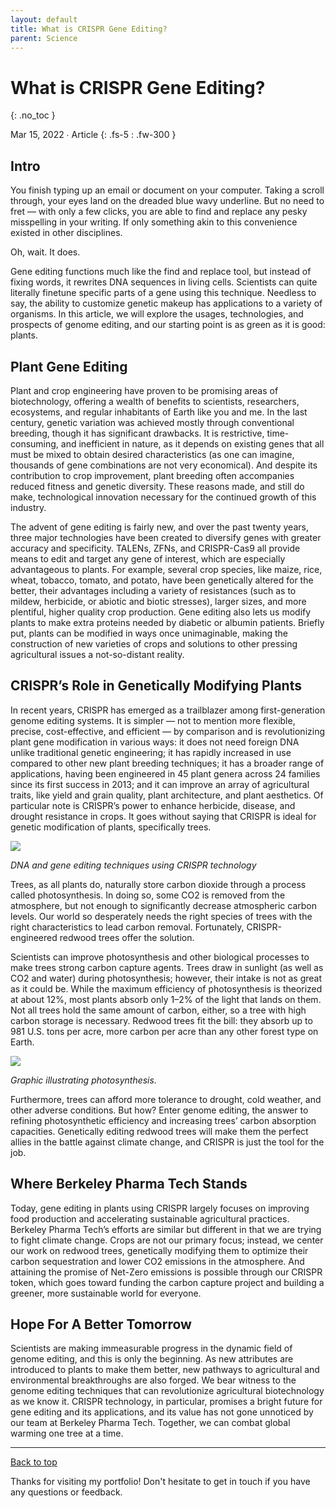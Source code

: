 ```yaml
---
layout: default
title: What is CRISPR Gene Editing?
parent: Science
---
```


# What is CRISPR Gene Editing?
{: .no_toc }

Mar 15, 2022 ∙ Article
{: .fs-5 : .fw-300 }

## Intro

You finish typing up an email or document on your computer. Taking a scroll through, your eyes land on the dreaded blue wavy underline. But no need to fret — with only a few clicks, you are able to find and replace any pesky misspelling in your writing. If only something akin to this convenience existed in other disciplines.

Oh, wait. It does.

Gene editing functions much like the find and replace tool, but instead of fixing words, it rewrites DNA sequences in living cells. Scientists can quite literally finetune specific parts of a gene using this technique. Needless to say, the ability to customize genetic makeup has applications to a variety of organisms. In this article, we will explore the usages, technologies, and prospects of genome editing, and our starting point is as green as it is good: plants.

## Plant Gene Editing

Plant and crop engineering have proven to be promising areas of biotechnology, offering a wealth of benefits to scientists, researchers, ecosystems, and regular inhabitants of Earth like you and me. In the last century, genetic variation was achieved mostly through conventional breeding, though it has significant drawbacks. It is restrictive, time-consuming, and inefficient in nature, as it depends on existing genes that all must be mixed to obtain desired characteristics (as one can imagine, thousands of gene combinations are not very economical). And despite its contribution to crop improvement, plant breeding often accompanies reduced fitness and genetic diversity. These reasons made, and still do make, technological innovation necessary for the continued growth of this industry.

The advent of gene editing is fairly new, and over the past twenty years, three major technologies have been created to diversify genes with greater accuracy and specificity. TALENs, ZFNs, and CRISPR-Cas9 all provide means to edit and target any gene of interest, which are especially advantageous to plants. For example, several crop species, like maize, rice, wheat, tobacco, tomato, and potato, have been genetically altered for the better, their advantages including a variety of resistances (such as to mildew, herbicide, or abiotic and biotic stresses), larger sizes, and more plentiful, higher quality crop production. Gene editing also lets us modify plants to make extra proteins needed by diabetic or albumin patients. Briefly put, plants can be modified in ways once unimaginable, making the construction of new varieties of crops and solutions to other pressing agricultural issues a not-so-distant reality.

## CRISPR’s Role in Genetically Modifying Plants

In recent years, CRISPR has emerged as a trailblazer among first-generation genome editing systems. It is simpler — not to mention more flexible, precise, cost-effective, and efficient — by comparison and is revolutionizing plant gene modification in various ways: it does not need foreign DNA unlike traditional genetic engineering; it has rapidly increased in use compared to other new plant breeding techniques; it has a broader range of applications, having been engineered in 45 plant genera across 24 families since its first success in 2013; and it can improve an array of agricultural traits, like yield and grain quality, plant architecture, and plant aesthetics. Of particular note is CRISPR’s power to enhance herbicide, disease, and drought resistance in crops. It goes without saying that CRISPR is ideal for genetic modification of plants, specifically trees.

![](https://miro.medium.com/v2/resize:fit:875/0*Azio4y-Rq3Krs6F8)

_DNA and gene editing techniques using CRISPR technology_

Trees, as all plants do, naturally store carbon dioxide through a process called photosynthesis. In doing so, some CO2 is removed from the atmosphere, but not enough to significantly decrease atmospheric carbon levels. Our world so desperately needs the right species of trees with the right characteristics to lead carbon removal. Fortunately, CRISPR-engineered redwood trees offer the solution.

Scientists can improve photosynthesis and other biological processes to make trees strong carbon capture agents. Trees draw in sunlight (as well as CO2 and water) during photosynthesis; however, their intake is not as great as it could be. While the maximum efficiency of photosynthesis is theorized at about 12%, most plants absorb only 1–2% of the light that lands on them. Not all trees hold the same amount of carbon, either, so a tree with high carbon storage is necessary. Redwood trees fit the bill: they absorb up to 981 U.S. tons per acre, more carbon per acre than any other forest type on Earth.

![](https://miro.medium.com/v2/resize:fit:875/0*NKRUtk_1Vy2FkICs)

_Graphic illustrating photosynthesis._

Furthermore, trees can afford more tolerance to drought, cold weather, and other adverse conditions. But how? Enter genome editing, the answer to refining photosynthetic efficiency and increasing trees’ carbon absorption capacities. Genetically editing redwood trees will make them the perfect allies in the battle against climate change, and CRISPR is just the tool for the job.

## Where Berkeley Pharma Tech Stands

Today, gene editing in plants using CRISPR largely focuses on improving food production and accelerating sustainable agricultural practices. Berkeley Pharma Tech’s efforts are similar but different in that we are trying to fight climate change. Crops are not our primary focus; instead, we center our work on redwood trees, genetically modifying them to optimize their carbon sequestration and lower CO2 emissions in the atmosphere. And attaining the promise of Net-Zero emissions is possible through our CRISPR token, which goes toward funding the carbon capture project and building a greener, more sustainable world for everyone.

## Hope For A Better Tomorrow

Scientists are making immeasurable progress in the dynamic field of genome editing, and this is only the beginning. As new attributes are introduced to plants to make them better, new pathways to agricultural and environmental breakthroughs are also forged. We bear witness to the genome editing techniques that can revolutionize agricultural biotechnology as we know it. CRISPR technology, in particular, promises a bright future for gene editing and its applications, and its value has not gone unnoticed by our team at Berkeley Pharma Tech. Together, we can combat global warming one tree at a time.

---

[Back to top](#top)

Thanks for visiting my portfolio! Don't hesitate to get in touch if you have any questions or feedback.
